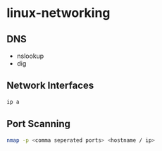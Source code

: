 # linux-networking

## DNS

- nslookup
- dig

## Network Interfaces
```bash
ip a
```

## Port Scanning
```bash
nmap -p <comma seperated ports> <hostname / ip>
```